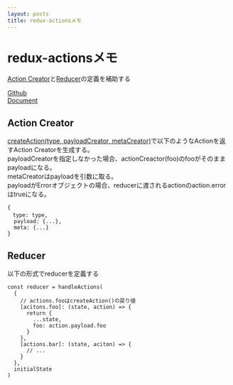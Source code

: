 ```yaml
---
layout: posts
title: redux-actionsメモ
---
```


# redux-actionsメモ

[Action Creator](https://redux.js.org/glossary#action-creator)と[Reducer](https://redux.js.org/glossary#reducer)の定義を補助する

[Github](https://github.com/redux-utilities/redux-actions)  
[Document](https://redux-actions.js.org/)

## Action Creator

[createAction(type, payloadCreator, metaCreator)](https://redux-actions.js.org/api/createaction#createactiontype-payloadcreator-metacreator)で以下のようなActionを返すAction Creatorを生成する。  
payloadCreatorを指定しなかった場合、actionCreactor(foo)のfooがそのままpayloadになる。  
metaCreatorはpayloadを引数に取る。  
payloadがErrorオブジェクトの場合、reducerに渡されるactionのaction.errorはtrueになる。  

```
{
　type: type,
  payload: {...},
  meta: {...}
}
```

## Reducer

以下の形式でreducerを定義する

```
const reducer = handleActions(
  {
    // actions.fooはcreateAction()の戻り値
    [acitons.foo]: (state, action) => {
      return {
        ...state,
        foo: action.payload.foo
      }
    },
    [actions.bar]: (state, aciton) => {
      // ...
    }
  },
  initialState
)
```
